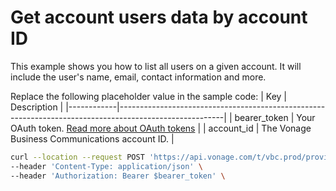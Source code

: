 # Get account users data by account ID

This example shows you how to list all users on a given account. It will include the user's name, email, contact information and more.

Replace the following placeholder value in the sample code:
| Key        | Description                                                                                            |
|------------|--------------------------------------------------------------------------------------------------------|
| bearer_token | Your OAuth token. [Read more about OAuth tokens](https://developer.nexmo.com/vonage-business-cloud/vbc-apis/getting-started/authentication) |
| account_id | The Vonage Business Communications account ID. |


``` bash
curl --location --request POST 'https://api.vonage.com/t/vbc.prod/provisioning/v1/api/accounts/$account_id/users' \
--header 'Content-Type: application/json' \
--header 'Authorization: Bearer $bearer_token' \
```
